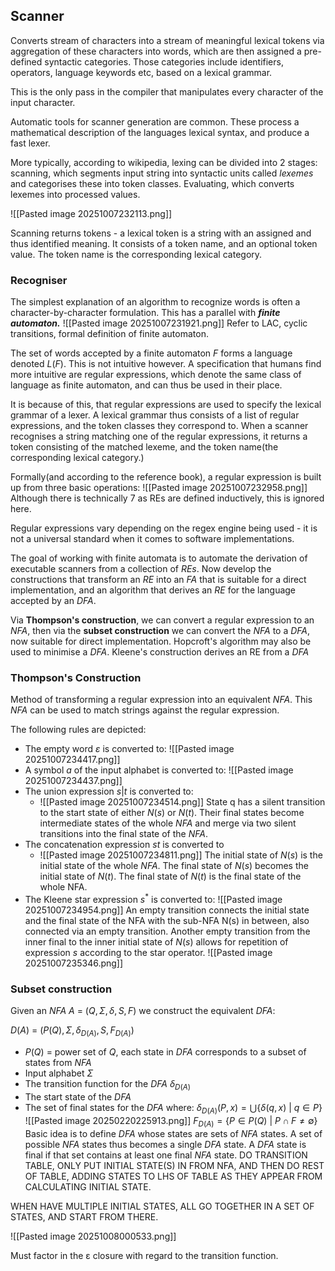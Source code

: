 ## Scanner
Converts stream of characters into a stream of meaningful lexical tokens via aggregation of these characters into words, which are then assigned a pre-defined syntactic categories. Those categories include identifiers, operators, language keywords etc, based on a lexical grammar.

This is the only pass in the compiler that manipulates every character of the input character. 

Automatic tools for scanner generation are common. These process a mathematical description of the languages lexical syntax, and produce a fast lexer.


More typically, according to wikipedia, lexing can be divided into 2 stages: scanning, which segments input string into syntactic units called *lexemes* and categorises these into token classes. Evaluating, which converts lexemes into processed values.

![[Pasted image 20251007232113.png]]

Scanning returns tokens - a lexical token is a string with an assigned and thus identified meaning. It consists of a token name, and an optional token value. The token name is the corresponding lexical category.

### Recogniser
The simplest explanation of an algorithm to recognize words is often a character-by-character formulation. This has a parallel with ***finite automaton.*** 
![[Pasted image 20251007231921.png]]
Refer to LAC, cyclic transitions, formal definition of finite automaton. 

The set of words accepted by a finite automaton $F$ forms a language denoted $L(F)$. This is not intuitive however. A specification that humans find more intuitive are regular expressions, which denote the same class of language as finite automaton, and can thus be used in their place. 

It is because of this, that regular expressions are used to specify the lexical grammar of a lexer. 
A lexical grammar thus consists of a list of regular expressions, and the token classes they correspond to. When a scanner recognises a string matching one of the regular expressions, it returns a token consisting of the matched lexeme, and the token name(the corresponding lexical category.)


Formally(and according to the reference book), a regular expression is built up from three basic operations:
	![[Pasted image 20251007232958.png]]
Although there is technically 7 as REs are defined inductively, this is ignored here.

Regular expressions vary depending on the regex engine being used - it is not a universal standard when it comes to software implementations.

The goal of working with finite automata is to automate the derivation of executable scanners from a collection of $REs$. Now develop the constructions that transform an $RE$ into an $FA$ that is suitable for a direct implementation, and an algorithm that derives an $RE$ for the language accepted by an $DFA$.

Via **Thompson's construction**, we can convert a regular expression to an $NFA$, then via the **subset construction** we can convert the $NFA$ to a $DFA$, now suitable for direct implementation. Hopcroft's algorithm may also be used to minimise a $DFA$. Kleene's construction derives an RE from a $DFA$


### Thompson's Construction
Method of transforming a regular expression into an equivalent $NFA$. This $NFA$ can be used to match strings against the regular expression.

The following rules are depicted:
- The empty word $ε$ is converted to:
	![[Pasted image 20251007234417.png]]
- A symbol $a$ of the input alphabet is converted to:
	![[Pasted image 20251007234437.png]]
- The union expression $s|t$ is converted to:
	- ![[Pasted image 20251007234514.png]]
	State q has a silent transition to the start state of either $N(s)$ or $N(t)$. Their final states become intermediate states of the whole $NFA$ and merge via two silent transitions into the final state of the $NFA.$
- The concatenation expression $st$ is converted to
	- ![[Pasted image 20251007234811.png]]
	The initial state of $N(s)$ is the initial state of the whole $NFA$. The final state of $N(s)$ becomes the initial state of $N(t)$. The final state of $N(t)$ is the final state of the whole NFA.
- The Kleene star expression $s^*$ is converted to:
	![[Pasted image 20251007234954.png]]
	An empty transition connects the initial state and the final state of the NFA with the sub-NFA N(s) in between, also connected via an empty transition. Another empty transition from the inner final to the inner initial state of $N(s)$ allows for repetition of expression $s$ according to the star operator.
		![[Pasted image 20251007235346.png]]

### Subset construction
Given an $NFA$ $A$ = $(Q,\Sigma, \delta, S, F)$ we construct the equivalent $DFA$: 

$D(A)$ = $(P(Q), \Sigma,\delta_{D(A)}, S, F_{D(A)})$
 - $P(Q)$ = power set of $Q$, each state in $DFA$ corresponds to a subset of states from $NFA$
- Input alphabet $\Sigma$
- The transition function for the $DFA$ $\delta_{D(A)}$
- The start state of the $DFA$
- The set of final states for the $DFA$
where:
	$\delta_{D(A)}(P, x) = \bigcup\{\delta(q,x) \ | \ q \in P\}$
		![[Pasted image 20250220225913.png]]
	$F_{D(A)} = \{P \in P(Q) \ | \ P \cap F \not = \emptyset\}$
Basic idea is to define $DFA$ whose states are sets of $NFA$ states. A set of possible $NFA$ states thus becomes a single $DFA$ state. A $DFA$ state is final if that set contains at least one final $NFA$ state. 
DO TRANSITION TABLE, ONLY PUT INITIAL STATE(S) IN FROM NFA, AND THEN DO REST OF TABLE, ADDING STATES TO LHS OF TABLE AS THEY APPEAR FROM CALCULATING INITIAL STATE.

WHEN HAVE MULTIPLE INITIAL STATES, ALL GO TOGETHER IN A SET OF STATES, AND START FROM THERE.



![[Pasted image 20251008000533.png]]

Must factor in the ε closure with regard to the transition function.
